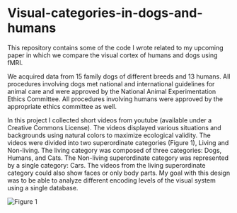 # Visual-categories-in-dogs-and-humans

This repository contains some of the code I wrote related to my upcoming paper in which we compare the visual cortex of humans and dogs using fMRI.

We acquired data from 15 family dogs of different breeds and 13 humans. All procedures involving dogs met national and international guidelines for animal care and were approved by the National Animal Experimentation Ethics Committee. All procedures involving humans were approved by the appropriate ethics committee as well.

In this project I collected short videos from youtube (available under a Creative Commons License). The videos displayed various situations and backgrounds using natural colors to maximize ecological validity. The videos were divided into two superordinate categories (Figure 1), Living and Non-living. The living category was composed of three categories: Dogs, Humans, and Cats. The Non-living superordinate category was represented by a single category: Cars. The videos from the living superordinate category could also show faces or only body parts. My goal with this design was to be able to analyze different encoding levels of the visual system using a single database.

![Figure 1](https://github.com/rhernandez00/Visual-categories-in-dogs-and-humans/blob/main/Figure1.png)
